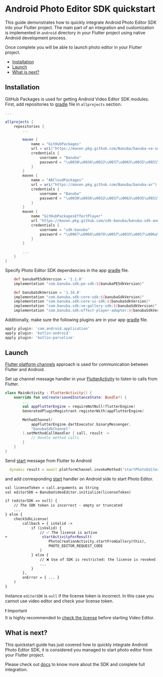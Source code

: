 # Android Photo Editor SDK quickstart

This guide demonstrates how to quickly integrate Android Photo Editor SDK into your Flutter project.
The main part of an integration and customization is implemented in ```android``` directory
in your Flutter project using native Android development process.

Once complete you will be able to launch photo editor in your Flutter project.

- [Installation](#Installation)
- [Launch](#Launch)
- [What is next?](#What-is-next)

## Installation
GitHub Packages is used for getting Android Video Editor SDK modules.
First, add repositories to [gradle](../android/build.gradle#L15) file in ```allprojects``` section.

```groovy
...

allprojects {
    repositories {
        ...

        maven {
            name = "GitHubPackages"
            url = uri("https://maven.pkg.github.com/Banuba/banuba-ve-sdk")
            credentials {
                username = "Banuba"
                password = "\u0038\u0036\u0032\u0037\u0063\u0035\u0031\u0030\u0033\u0034\u0032\u0063\u0061\u0033\u0065\u0061\u0031\u0032\u0034\u0064\u0065\u0066\u0039\u0062\u0034\u0030\u0063\u0063\u0037\u0039\u0038\u0063\u0038\u0038\u0066\u0034\u0031\u0032\u0061\u0038"
            }
        }
        maven {
            name = "ARCloudPackages"
            url = uri("https://maven.pkg.github.com/Banuba/banuba-ar")
            credentials {
                username = "Banuba"
                password = "\u0038\u0036\u0032\u0037\u0063\u0035\u0031\u0030\u0033\u0034\u0032\u0063\u0061\u0033\u0065\u0061\u0031\u0032\u0034\u0064\u0065\u0066\u0039\u0062\u0034\u0030\u0063\u0063\u0037\u0039\u0038\u0063\u0038\u0038\u0066\u0034\u0031\u0032\u0061\u0038"
            }
        }
        maven {
            name "GitHubPackagesEffectPlayer"
            url "https://maven.pkg.github.com/sdk-banuba/banuba-sdk-android"
            credentials {
                username = "sdk-banuba"
                password = "\u0067\u0068\u0070\u005f\u0033\u0057\u006a\u0059\u004a\u0067\u0071\u0054\u0058\u0058\u0068\u0074\u0051\u0033\u0075\u0038\u0051\u0046\u0036\u005a\u0067\u004f\u0041\u0053\u0064\u0046\u0032\u0045\u0046\u006a\u0030\u0036\u006d\u006e\u004a\u004a"
            }
        }

        ...
    }
}
```

Specify Photo Editor SDK dependencies in the app [gradle](../android/app/build.gradle#L110) file.
```groovy
    def banubaPESdkVersion = '1.1.0'
    implementation "com.banuba.sdk:pe-sdk:${banubaPESdkVersion}"

    def banubaSdkVersion = '1.34.0'
    implementation "com.banuba.sdk:core-sdk:${banubaSdkVersion}"
    implementation "com.banuba.sdk:core-ui-sdk:${banubaSdkVersion}"
    implementation "com.banuba.sdk:ve-gallery-sdk:${banubaSdkVersion}"
    implementation "com.banuba.sdk:effect-player-adapter:${banubaSdkVersion}"
```

Additionally, make sure the following plugins are in your app [gradle](../android/app/build.gradle#L24) file.
```groovy
apply plugin: 'com.android.application'
apply plugin: 'kotlin-android'
apply plugin: 'kotlin-parcelize'
```

## Launch
[Flutter platform channels](https://docs.flutter.dev/development/platform-integration/platform-channels) approach is used for communication between Flutter and Android.

Set up channel message handler in your [FlutterActivity](../android/app/src/main/kotlin/com/banuba/flutter/flutter_ve_sdk/MainActivity.kt#L63)
to listen to calls from Flutter.
```kotlin
class MainActivity : FlutterActivity() {
    override fun onCreate(savedInstanceState: Bundle?) {
        ...
        val appFlutterEngine = requireNotNull(flutterEngine)
        GeneratedPluginRegistrant.registerWith(appFlutterEngine)

        MethodChannel(
            appFlutterEngine.dartExecutor.binaryMessenger,
            "banubaSdkChannel"
        ).setMethodCallHandler { call, result ->
            // Handle method calls
        }
    }
}
```

Send [start](../lib/main.dart#L79) message from Flutter to Android 
```dart
  dynamic result = await platformChannel.invokeMethod('startPhotoEditor', LICENSE_TOKEN);
```
and add corresponding [start](../android/app/src/main/kotlin/com/banuba/flutter/flutter_ve_sdk/MainActivity.kt#L159) handler on Android side to start Photo Editor.

```diff
val licenseToken = call.arguments as String
val editorSDK = BanubaVideoEditor.initialize(licenseToken)

if (editorSDK == null) {
    // The SDK token is incorrect - empty or truncated
    ...
} else {
    checkSdkLicense(
        callback = { isValid ->
            if (isValid) {
                // ✅ The license is active
+                startActivityForResult(
                    PhotoCreationActivity.startFromGallery(this),
                    PHOTO_EDITOR_REQUEST_CODE
                )
            } else {
                // ❌ Use of SDK is restricted: the license is revoked or expired
                ...
            }
        },
        onError = { ... }
    )
}
```
Instance ```editorSDK``` is ```null``` if the license token is incorrect. In this case you cannot use video editor and check your license token.

:exclamation: Important  
It is highly recommended to [check the license](../android/app/src/main/kotlin/com/banuba/flutter/flutter_ve_sdk/MainActivity.kt#L310) before starting Video Editor.

## What is next?
This quickstart guide has just covered how to quickly integrate Android Photo Editor SDK,
it is considered you managed to start photo editor from your Flutter project.

Please check out [docs](https://docs.banuba.com/ve-pe-sdk/docs/android/requirements-pe/) to know more about the SDK and complete full integration.